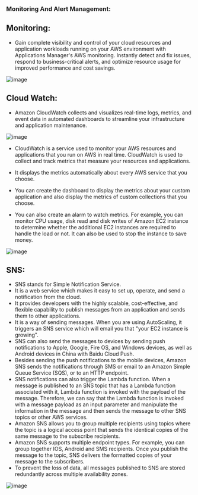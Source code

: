 ### Monitoring And Alert Management:

## Monitoring:

- Gain complete visibility and control of your cloud resources and application workloads running on your AWS environment with Applications Manager's AWS monitoring. Instantly detect and fix issues, respond to business-critical alerts, and optimize resource usage for improved performance and cost savings.

 ![image](https://user-images.githubusercontent.com/97250268/200147743-c60e1d2b-111b-44e7-bce8-6f736cc33f4d.png)
 
 
 ## Cloud Watch:
 
 - Amazon CloudWatch collects and visualizes real-time logs, metrics, and event data in automated dashboards to streamline your infrastructure and application maintenance.

![image](https://user-images.githubusercontent.com/97250268/200147945-f50931b5-b3a6-4ff5-9976-506912764d3a.png)

- CloudWatch is a service used to monitor your AWS resources and applications that you run on AWS in real time. CloudWatch is used to collect and track metrics that measure your resources and applications.

- It displays the metrics automatically about every AWS service that you choose.

- You can create the dashboard to display the metrics about your custom application and also display the metrics of custom collections that you choose.

- You can also create an alarm to watch metrics. For example, you can monitor CPU usage, disk read and disk writes of Amazon EC2 instance to determine whether the additional EC2 instances are required to handle the load or not. It can also be used to stop the instance to save money.


![image](https://user-images.githubusercontent.com/97250268/200147760-9bcaddbf-7fab-4be1-b80a-736d9378d5d0.png)

## SNS:

- SNS stands for Simple Notification Service.
- It is a web service which makes it easy to set up, operate, and send a notification from the cloud.
- It provides developers with the highly scalable, cost-effective, and flexible capability to publish messages from an application and sends them to other applications.
- It is a way of sending messages. When you are using AutoScaling, it triggers an SNS service which will email you that "your EC2 instance is growing".
- SNS can also send the messages to devices by sending push notifications to Apple, Google, Fire OS, and Windows devices, as well as Android devices in China with Baidu Cloud Push.
- Besides sending the push notifications to the mobile devices, Amazon SNS sends the notifications through SMS or email to an Amazon Simple Queue Service (SQS), or to an HTTP endpoint.
- SNS notifications can also trigger the Lambda function. When a message is published to an SNS topic that has a Lambda function associated with it, Lambda function is invoked with the payload of the message. Therefore, we can say that the Lambda function is invoked with a message payload as an input parameter and manipulate the information in the message and then sends the message to other SNS topics or other AWS services.
- Amazon SNS allows you to group multiple recipients using topics where the topic is a logical access point that sends the identical copies of the same message to the subscribe recipients.
- Amazon SNS supports multiple endpoint types. For example, you can group together IOS, Android and SMS recipients. Once you publish the message to the topic, SNS delivers the formatted copies of your message to the subscribers.
- To prevent the loss of data, all messages published to SNS are stored redundantly across multiple availability zones.

![image](https://user-images.githubusercontent.com/97250268/200147781-b7fd0a41-cfc6-4116-b75b-4e663847535a.png)

